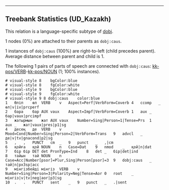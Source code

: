 

--------------------------------------------------------------------------------

## Treebank Statistics (UD_Kazakh)

This relation is a language-specific subtype of [dobj]().

1 nodes (0%) are attached to their parents as `dobj:caus`.

1 instances of `dobj:caus` (100%) are right-to-left (child precedes parent).
Average distance between parent and child is 1.

The following 1 pairs of parts of speech are connected with `dobj:caus`: [kk-pos/VERB]()-[kk-pos/NOUN]() (1; 100% instances).


~~~ conllu
# visual-style 8	bgColor:blue
# visual-style 8	fgColor:white
# visual-style 9	bgColor:blue
# visual-style 9	fgColor:white
# visual-style 9 8 dobj:caus	color:blue
1	Өліп	өл	VERB	v	Aspect=Perf|VerbForm=Coverb	4	ccomp	_	өл|v|iv|prcperf
2	бара	бар	AUX	vaux	Aspect=Impf|VerbForm=Coverb	1	aux	_	бар|vaux|prcimpf
3	жатырмын	жат	AUX	vaux	Number=Sing|Person=1|Tense=Prs	1	aux	_	жат|vaux|pres|p1|sg
4	десең	де	VERB	v	Mood=Cond|Number=Sing|Person=2|VerbForm=Trans	9	advcl	_	де|v|tv|gnacond|p2|sg
5	,	,	PUNCT	cm	_	9	punct	_	,|cm
6	қойға	қой	NOUN	n	Case=Dat	9	nmod	_	қой|n|dat
7	бір	бір	DET	det	PronType=Ind	8	det	_	бір|det|ind
8	тайын	тай	NOUN	n	Case=Acc|Number[psor]=Plur,Sing|Person[psor]=3	9	dobj:caus	_	тай|n|px3sp|acc
9	мінгізбейді	мінгіз	VERB	v	Number=Sing|Person=3|Polarity=Neg|Tense=Aor	0	root	_	мінгіз|v|tv|neg|aor|p3|sg
10	.	.	PUNCT	sent	_	9	punct	_	.|sent

~~~


